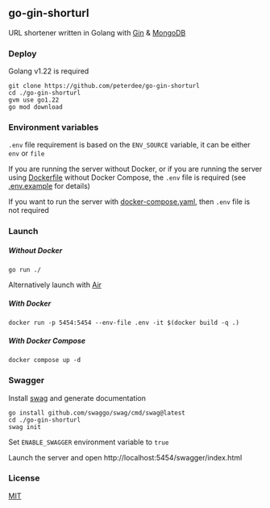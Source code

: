 ## go-gin-shorturl

URL shortener written in Golang with [Gin](https://github.com/gin-gonic/gin) & [MongoDB](https://github.com/mongodb/mongo-go-driver)

### Deploy

Golang v1.22 is required

```shell script
git clone https://github.com/peterdee/go-gin-shorturl
cd ./go-gin-shorturl
gvm use go1.22
go mod download
```

### Environment variables

`.env` file requirement is based on the `ENV_SOURCE` variable, it can be either `env` or `file`

If you are running the server without Docker, or if you are running the server using [Dockerfile](./Dockerfile) without Docker Compose, the `.env` file is required (see [.env.example](./.env.example) for details)

If you want to run the server with [docker-compose.yaml](./docker-compose.yaml), then `.env` file is not required

### Launch

##### Without Docker

```shell script
go run ./
```

Alternatively launch with [Air](https://github.com/air-verse/air)

##### With Docker

```shell script
docker run -p 5454:5454 --env-file .env -it $(docker build -q .)
```

##### With Docker Compose

```shell script
docker compose up -d
```

### Swagger

Install [swag](https://github.com/swaggo/swag) and generate documentation

```shell script
go install github.com/swaggo/swag/cmd/swag@latest
cd ./go-gin-shorturl
swag init
```

Set `ENABLE_SWAGGER` environment variable to `true`

Launch the server and open http://localhost:5454/swagger/index.html

### License

[MIT](./LICENSE.md)
